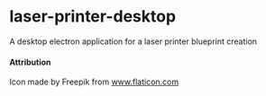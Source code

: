 # laser-printer-desktop
A desktop electron application for a laser printer blueprint creation

#### Attribution

Icon made by Freepik from www.flaticon.com